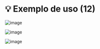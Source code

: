 # 💡 Exemplo de uso (12)

![image](https://github.com/user-attachments/assets/8a737d2c-394e-423f-804d-4b646522ba54)

![image](https://github.com/user-attachments/assets/2ec1a010-82b1-4f04-aea7-984222c429ed)

![image](https://github.com/user-attachments/assets/adc093b5-bea8-4546-b3ba-5a6bda62f2b9)
